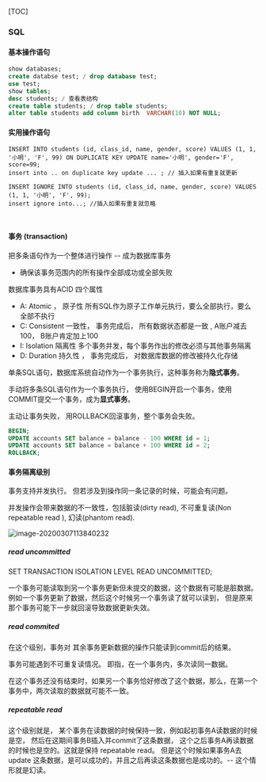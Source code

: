 [TOC]





### SQL

#### 基本操作语句

```sql
show databases;
create databse test; / drop database test;
use test; 
show tables;
desc students; / 查看表结构
create table students; / drop table students;
alter table students add column birth  VARCHAR(10) NOT NULL;

```

#### 实用操作语句

```
INSERT INTO students (id, class_id, name, gender, score) VALUES (1, 1, '小明', 'F', 99) ON DUPLICATE KEY UPDATE name='小明', gender='F', score=99;
insert into .. on duplicate key update ... ; // 插入如果有重复就更新

INSERT IGNORE INTO students (id, class_id, name, gender, score) VALUES (1, 1, '小明', 'F', 99);
insert ignore into...; //插入如果有重复就忽略



```





#### 事务 (transaction)

把多条语句作为一个整体进行操作 -- 成为数据库事务

* 确保该事务范围内的所有操作全部成功或全部失败

数据库事务具有ACID 四个属性

* A: Atomic ， 原子性 所有SQL作为原子工作单元执行，要么全部执行，要么全部不执行
* C: Consistent  一致性， 事务完成后， 所有数据状态都是一致 , A账户减去100， B账户肯定加上100
* I: Isolation  隔离性 多个事务并发，每个事务作出的修改必须与其他事务隔离
* D: Duration  持久性 ， 事务完成后， 对数据库数据的修改被持久化存储



单条SQL语句，数据库系统自动作为一个事务执行，这种事务称为**隐式事务**。

手动将多条SQL语句作为一个事务执行， 使用BEGIN开启一个事务，使用COMMIT提交一个事务，成为**显式事务**。

主动让事务失败， 用ROLLBACK回滚事务，整个事务会失败。

```SQL
BEGIN;
UPDATE accounts SET balance = balance - 100 WHERE id = 1;
UPDATE accounts SET balance = balance + 100 WHERE id = 2;
ROLLBACK;
```

#### 事务隔离级别

事务支持并发执行。 但若涉及到操作同一条记录的时候，可能会有问题。

并发操作会带来数据的不一致性，包括脏读(dirty read), 不可重复读(Non repeatable read ), 幻读(phantom  read).

![image-20200307113840232](sql.assets/image-20200307113840232.png)

##### read uncommitted

 SET TRANSACTION ISOLATION LEVEL READ UNCOMMITTED;

一个事务可能读取到另一个事务更新但未提交的数据，这个数据有可能是脏数据。 例如一个事务更新了数据，然后这个时候另一个事务读了就可以读到， 但是原来那个事务可能下一步就回滚导致数据更新失效。

##### read commited

在这个级别，事务对 其余事务更新数据的操作只能读到commit后的结果。

事务可能遇到不可重复读情况。 即指，在一个事务内，多次读同一数据。

在这个事务还没有结束时，如果另一个事务恰好修改了这个数据，那么，在第一个事务中，两次读取的数据就可能不一致。

##### repeatable read

这个级别就是， 某个事务在读数据的时候保持一致，例如起初事务A读数据的时候是空， 然后在这期间事务B插入并commit了这条数据， 这个之后事务A再读数据的时候也是空的。这就是保持 repeatable read。 但是这个时候如果事务A去update 这条数据，是可以成功的，并且之后再读这条数据也是成功的。--  这个情形就是幻读。